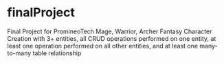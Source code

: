# finalProject
Final Project for PromineoTech
Mage, Warrior, Archer
Fantasy Character Creation with 3+ entities, all CRUD operations performed on one entity, at least one operation performed on all other entities, and at least one many-to-many table relationship

